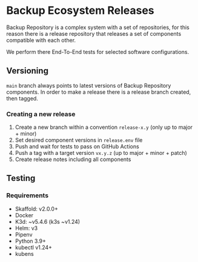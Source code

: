 Backup Ecosystem Releases
=========================

Backup Repository is a complex system with a set of repositories, for this reason there is a release repository that releases a set of components compatible with each other.

We perform there End-To-End tests for selected software configurations.

Versioning
----------

`main` branch always points to latest versions of Backup Repository components.
In order to make a release there is a release branch created, then tagged.

### Creating a new release

1. Create a new branch within a convention `release-x.y` (only up to major + minor)
2. Set desired component versions in `release.env` file
3. Push and wait for tests to pass on GitHub Actions
4. Push a tag with a target version `vx.y.z` (up to major + minor + patch)
5. Create release notes including all components

Testing
-------

### Requirements

- Skaffold: v2.0.0+
- Docker
- K3d: ~v5.4.6 (k3s ~v1.24)
- Helm: v3
- Pipenv
- Python 3.9+
- kubectl v1.24+
- kubens
